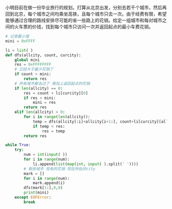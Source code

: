 小明目前在做一份毕业旅行的规划。打算从北京出发，分别去若干个城市，然后再回到北京，每个城市之间均乘坐高铁，且每个城市只去一次。由于经费有限，希望能够通过合理的路线安排尽可能的省一些路上的花销。给定一组城市和每对城市之间的火车票的价钱，找到每个城市只访问一次并返回起点的最小车费花销。 

```python
# 记录最小值
mini = 0xFFFF

li = list( )
def dfs(allcity, count, curcity):
    global mini
    res = 0xFFFFFFFF
    # 已经大于最少花销了
    if count > mini:
        return res
    # 所有城市都去过了 再加上返回起点的花销
    if len(allcity) == 0:
        res = count + li[curcity][0]
        if res < mini:
            mini = res
        return res
    elif len(allcity) > 0:
        for i in range(len(allcity)):
            temp = dfs(allcity[:i]+allcity[i+1:], count+li[curcity][allcity[i]], allcity[i])
            if temp < res:
                res = temp
        return res

while True:
    try:
        num = int(input( ))
        for i in range(num):
            li.append(list(map(int, input( ).split(' '))))
        # 剩余城市 现有的花销 现在所处的city
        mark = []
        for i in range(num):
            mark.append(i)
        dfs(mark[1:],0,0)
        print(mini)
    except EOFError:
        break
```

